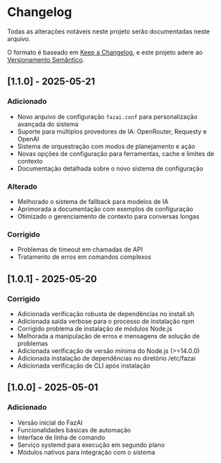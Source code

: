 # Changelog
Todas as alterações notáveis neste projeto serão documentadas neste arquivo.

O formato é baseado em [Keep a Changelog](https://keepachangelog.com/pt-BR/1.0.0/),
e este projeto adere ao [Versionamento Semântico](https://semver.org/lang/pt-BR/).

## [1.1.0] - 2025-05-21
### Adicionado
- Novo arquivo de configuração `fazai.conf` para personalização avançada do sistema
- Suporte para múltiplos provedores de IA: OpenRouter, Requesty e OpenAI
- Sistema de orquestração com modos de planejamento e ação
- Novas opções de configuração para ferramentas, cache e limites de contexto
- Documentação detalhada sobre o novo sistema de configuração

### Alterado
- Melhorado o sistema de fallback para modelos de IA
- Aprimorada a documentação com exemplos de configuração
- Otimizado o gerenciamento de contexto para conversas longas

### Corrigido
- Problemas de timeout em chamadas de API
- Tratamento de erros em comandos complexos

## [1.0.1] - 2025-05-20
### Corrigido
- Adicionada verificação robusta de dependências no install.sh
- Adicionada saída verbose para o processo de instalação npm
- Corrigido problema de instalação de módulos Node.js
- Melhorada a manipulação de erros e mensagens de solução de problemas
- Adicionada verificação de versão mínima do Node.js (>=14.0.0)
- Adicionada instalação de dependências no diretório /etc/fazai
- Adicionada verificação de CLI após instalação

## [1.0.0] - 2025-05-01
### Adicionado
- Versão inicial do FazAI
- Funcionalidades básicas de automação
- Interface de linha de comando
- Serviço systemd para execução em segundo plano
- Módulos nativos para integração com o sistema
